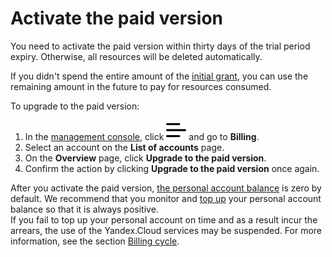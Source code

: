 # Activate the paid version

You need to activate the paid version within thirty days of the trial period expiry. Otherwise, all resources will be deleted automatically.

If you didn't spend the entire amount of the [initial grant](../concepts/bonus-account.md), you can use the remaining amount in the future to pay for resources consumed.

To upgrade to the paid version:

1. In the [management console](https://console.cloud.yandex.ru/billing), click ![image](../../_assets/ugly-sandwich.svg) and go to **Billing**.
2. Select an account on the **List of accounts** page.
3. On the **Overview** page, click **Upgrade to the paid version**.
4. Confirm the action by clicking **Upgrade to the paid version** once again.

After you activate the paid version, [the personal account balance](../concepts/personal-account.md#balance) is zero by default. We recommend that you monitor and [top up](../operations/pay-the-bill.md) your personal account balance so that it is always positive.
<br/>If you fail to top up your personal account on time and as a result incur the arrears, the use of the Yandex.Cloud services may be suspended. For more information, see the section [Billing cycle](../payment/billing-cycle.md).

